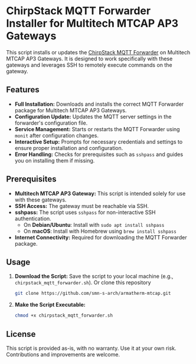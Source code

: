 # ChirpStack MQTT Forwarder Installer for Multitech MTCAP AP3 Gateways

This script installs or updates the [ChirpStack MQTT Forwarder](https://www.chirpstack.io/) on Multitech MTCAP AP3 Gateways. It is designed to work specifically with these gateways and leverages SSH to remotely execute commands on the gateway.

## Features

- **Full Installation:** Downloads and installs the correct MQTT Forwarder package for Multitech MTCAP AP3 Gateways.
- **Configuration Update:** Updates the MQTT server settings in the forwarder's configuration file.
- **Service Management:** Starts or restarts the MQTT Forwarder using `monit` after configuration changes.
- **Interactive Setup:** Prompts for necessary credentials and settings to ensure proper installation and configuration.
- **Error Handling:** Checks for prerequisites such as `sshpass` and guides you on installing them if missing.

## Prerequisites

- **Multitech MTCAP AP3 Gateway:** This script is intended solely for use with these gateways.
- **SSH Access:** The gateway must be reachable via SSH.
- **sshpass:** The script uses `sshpass` for non-interactive SSH authentication.
  - On **Debian/Ubuntu**: Install with `sudo apt install sshpass`
  - On **macOS**: Install with Homebrew using `brew install sshpass`
- **Internet Connectivity:** Required for downloading the MQTT Forwarder package.

## Usage

1. **Download the Script:** Save the script to your local machine (e.g., `chirpstack_mqtt_forwarder.sh`). Or clone this repository
    ```bash
    git clone https://github.com/smn-s-arch/armatherm-mtcap.git
2. **Make the Script Executable:**  
   ```bash
   chmod +x chirpstack_mqtt_forwarder.sh

## License

This script is provided as-is, with no warranty. Use it at your own risk. Contributions and improvements are welcome.
